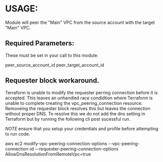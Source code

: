 <h1>USAGE:</h1>
Module will peer the "Main" VPC from the source account with the target "Main" VPC.  
 
<h2>Required Parameters:</h2>
These must be set in your call to this module:

peer_source_account_id
peer_target_account_id


<h2> Requester block workaround. </h2>
Terraform is unable to modify the requester perring connection before it is accepted.  This leaves an unhandled race condidtion where Terraform is unable to complete creating the vpc_peering_connection resource.  Removeing the requester block resolves this but leaves the connection without proper DNS.  To resolve this we do not add the dns setting in Terraform but by running the following cli post sucessful run.

*NOTE* ensure that you setup your credentials and profile before attempting to run code.

aws ec2 modify-vpc-peering-connection-options --vpc-peering-connection-id <pcx-aaaabbbb> --requester-peering-connection-options AllowDnsResolutionFromRemoteVpc=true